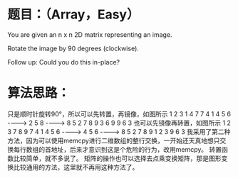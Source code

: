 # 题目：（Array，Easy）
You are given an n x n 2D matrix representing an image.

Rotate the image by 90 degrees (clockwise).

Follow up:
Could you do this in-place?

# 算法思路：
  只是顺时针旋转90°，所以可以先转置，再镜像，如图所示
  1 2 3             1 4 7             7 4 1
  4 5 6    ---->    2 5 8    ---->    8 5 2
  7 8 9             3 6 9             9 6 3 
  也可以先镜像再转置，如图所示
  1 2 3             7 8 9             7 4 1
  4 5 6    ---->    4 5 6    ---->    8 5 2
  7 8 9             1 2 3             9 6 3
  我采用了第二种方法，因为可以使用memcpy进行二维数组的整行交换，一开始还天真地想只交换每行数组的首地址，后来才意识到这是个危险的行为，改用memcpy。
转置函数比较简单，就不多说了。
  矩阵的操作也可以选择去点乘变换矩阵，那是图形变换比较通用的方法，这里就不再用这种方法了。
